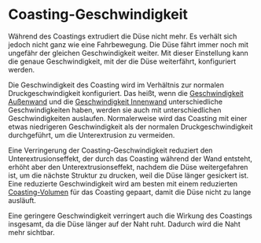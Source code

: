 Coasting-Geschwindigkeit
====
Während des Coastings extrudiert die Düse nicht mehr. Es verhält sich jedoch nicht ganz wie eine Fahrbewegung. Die Düse fährt immer noch mit ungefähr der gleichen Geschwindigkeit weiter. Mit dieser Einstellung kann die genaue Geschwindigkeit, mit der die Düse weiterfährt, konfiguriert werden.

Die Geschwindigkeit des Coasting wird im Verhältnis zur normalen Druckgeschwindigkeit konfiguriert. Das heißt, wenn die [Geschwindigkeit Außenwand](../speed/speed_wall_0.md) und die [Geschwindigkeit Innenwand](../speed/speed_wall_x.md) unterschiedliche Geschwindigkeiten haben, werden sie auch mit unterschiedlichen Geschwindigkeiten auslaufen. Normalerweise wird das Coasting mit einer etwas niedrigeren Geschwindigkeit als der normalen Druckgeschwindigkeit durchgeführt, um die Unterextrusion zu vermeiden.

Eine Verringerung der Coasting-Geschwindigkeit reduziert den Unterextrusionseffekt, der durch das Coasting während der Wand entsteht, erhöht aber den Unterextrusionseffekt, nachdem die Düse weitergefahren ist, um die nächste Struktur zu drucken, weil die Düse länger gesickert ist. Eine reduzierte Geschwindigkeit wird am besten mit einem reduzierten [Coasting-Volumen](coasting_volume.md) für das Coasting gepaart, damit die Düse nicht zu lange ausläuft.

Eine geringere Geschwindigkeit verringert auch die Wirkung des Coastings insgesamt, da die Düse länger auf der Naht ruht. Dadurch wird die Naht mehr sichtbar.